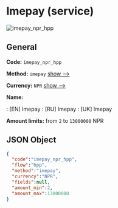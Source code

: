 
# Imepay (service) 
![imepay_npr_hpp](https://static.openfintech.io/payment_methods/imepay_npr_hpp/logo.svg?w=400&c=v0.59.26#w200)  

## General 
 
**Code:** `imepay_npr_hpp` 
 
**Method:** `imepay` 
 [show -->](/payment-methods/imepay/) 
 
**Currency:** `NPR` [show -->](/currencies/NPR/) 
 
**Name:** 
 
:	[EN] Imepay 
:	[RU] Imepay 
:	[UK] Imepay 
 
**Amount limits:** from `2` to `13000000` NPR 

## JSON Object 

```json
{
  "code":"imepay_npr_hpp",
  "flow":"hpp",
  "method":"imepay",
  "currency":"NPR",
  "fields":null,
  "amount_min":2,
  "amount_max":13000000
}
```  
